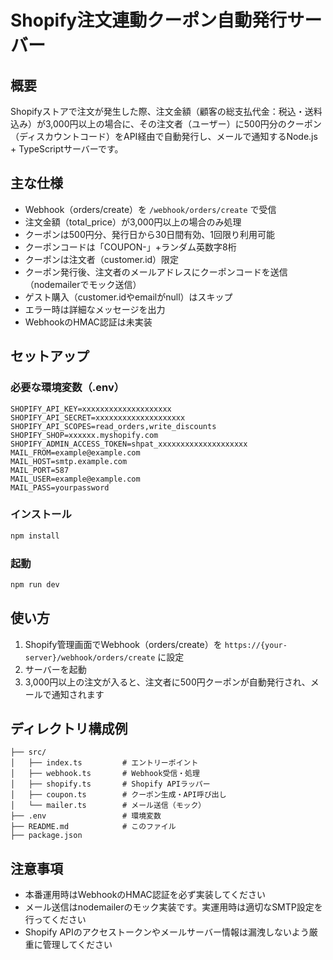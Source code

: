 # Shopify注文連動クーポン自動発行サーバー

## 概要
Shopifyストアで注文が発生した際、注文金額（顧客の総支払代金：税込・送料込み）が3,000円以上の場合に、その注文者（ユーザー）に500円分のクーポン（ディスカウントコード）をAPI経由で自動発行し、メールで通知するNode.js + TypeScriptサーバーです。

## 主な仕様
- Webhook（orders/create）を `/webhook/orders/create` で受信
- 注文金額（total_price）が3,000円以上の場合のみ処理
- クーポンは500円分、発行日から30日間有効、1回限り利用可能
- クーポンコードは「COUPON-」+ランダム英数字8桁
- クーポンは注文者（customer.id）限定
- クーポン発行後、注文者のメールアドレスにクーポンコードを送信（nodemailerでモック送信）
- ゲスト購入（customer.idやemailがnull）はスキップ
- エラー時は詳細なメッセージを出力
- WebhookのHMAC認証は未実装

## セットアップ

### 必要な環境変数（.env）
```
SHOPIFY_API_KEY=xxxxxxxxxxxxxxxxxxxx
SHOPIFY_API_SECRET=xxxxxxxxxxxxxxxxxxxx
SHOPIFY_API_SCOPES=read_orders,write_discounts
SHOPIFY_SHOP=xxxxxx.myshopify.com
SHOPIFY_ADMIN_ACCESS_TOKEN=shpat_xxxxxxxxxxxxxxxxxxxx
MAIL_FROM=example@example.com
MAIL_HOST=smtp.example.com
MAIL_PORT=587
MAIL_USER=example@example.com
MAIL_PASS=yourpassword
```

### インストール
```sh
npm install
```

### 起動
```sh
npm run dev
```

## 使い方
1. Shopify管理画面でWebhook（orders/create）を `https://{your-server}/webhook/orders/create` に設定
2. サーバーを起動
3. 3,000円以上の注文が入ると、注文者に500円クーポンが自動発行され、メールで通知されます

## ディレクトリ構成例
```
├── src/
│   ├── index.ts         # エントリーポイント
│   ├── webhook.ts       # Webhook受信・処理
│   ├── shopify.ts       # Shopify APIラッパー
│   ├── coupon.ts        # クーポン生成・API呼び出し
│   └── mailer.ts        # メール送信（モック）
├── .env                 # 環境変数
├── README.md            # このファイル
├── package.json
```

## 注意事項
- 本番運用時はWebhookのHMAC認証を必ず実装してください
- メール送信はnodemailerのモック実装です。実運用時は適切なSMTP設定を行ってください
- Shopify APIのアクセストークンやメールサーバー情報は漏洩しないよう厳重に管理してください 